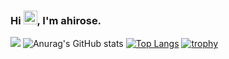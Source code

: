 ### Hi <img src="https://raw.githubusercontent.com/MartinHeinz/MartinHeinz/master/wave.gif" width="22px">, I'm ahirose.


<!--
**ahirose20/ahirose20** is a ✨ _special_ ✨ repository because its `README.md` (this file) appears on your GitHub profile.

Here are some ideas to get you started:

- 🔭 I’m currently working on ...
- 🌱 I’m currently learning ...
- 👯 I’m looking to collaborate on ...
- 🤔 I’m looking for help with ...
- 💬 Ask me about ...
- 📫 How to reach me: ...
- 😄 Pronouns: ...
- ⚡ Fun fact: ...
-->

![](https://github-profile-summary-cards.vercel.app/api/cards/profile-details?username=ahirose20=vue)
![Anurag's GitHub stats](https://github-readme-stats.vercel.app/api?username=ahirose20&show_icons=true&theme=tokyonight)
[![Top Langs](https://github-readme-stats.vercel.app/api/top-langs/?username=ahirose20&layout=compact&theme=tokyonight)](https://github.com/anuraghazra/github-readme-stats)
[![trophy](https://github-profile-trophy.vercel.app/?username=ahirose20&theme=tokyonight)](https://github.com/ryo-ma/github-profile-trophy)
